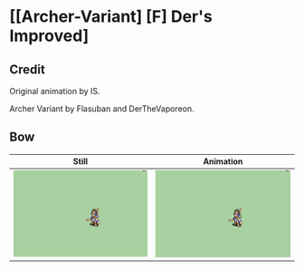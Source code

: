 # [\[Archer-Variant\] \[F\] Der's Improved]

## Credit

Original animation by IS.

Archer Variant by Flasuban and DerTheVaporeon.

## Bow

| Still | Animation |
| :---: | :-------: |
| ![Bow still](./Bow_000.png) | ![Bow animation](./Bow.gif) |
